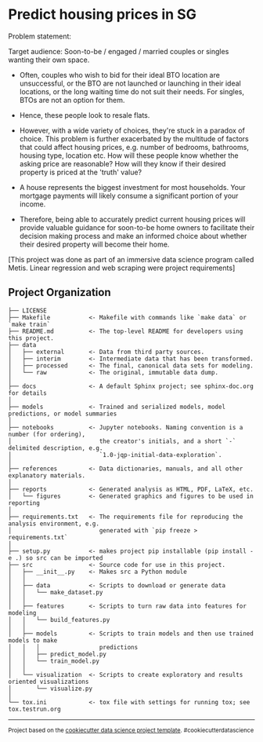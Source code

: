 Predict housing prices in SG
==============================
Problem statement:

Target audience: Soon-to-be / engaged / married couples or singles wanting their own space. 
- Often, couples who wish to bid for their ideal BTO location are unsuccessful, or the BTO are not launched or launching in their ideal locations, or the long waiting time do not suit their needs. For singles, BTOs are not an option for them. 
- Hence, these people look to resale flats. 

- However, with a wide variety of choices, they're stuck in a paradox of choice. This problem is further exacerbated by the multitude of factors that could affect housing prices, e.g. number of bedrooms, bathrooms, housing type, location etc. How will these people know whether the asking price are reasonable? How will they know if their desired property is priced at the 'truth' value? 
- A house represents the biggest investment for most households. Your mortgage payments will likely consume a significant portion of your income.
- Therefore, being able to accurately predict current housing prices will provide valuable guidance for soon-to-be home owners to facilitate their decision making process and make an informed choice about whether their desired property will become their home. 

[This project was done as part of an immersive data science program called Metis. Linear regression and web scraping were project requirements]


Project Organization
------------

    ├── LICENSE
    ├── Makefile           <- Makefile with commands like `make data` or `make train`
    ├── README.md          <- The top-level README for developers using this project.
    ├── data
    │   ├── external       <- Data from third party sources.
    │   ├── interim        <- Intermediate data that has been transformed.
    │   ├── processed      <- The final, canonical data sets for modeling.
    │   └── raw            <- The original, immutable data dump.
    │
    ├── docs               <- A default Sphinx project; see sphinx-doc.org for details
    │
    ├── models             <- Trained and serialized models, model predictions, or model summaries
    │
    ├── notebooks          <- Jupyter notebooks. Naming convention is a number (for ordering),
    │                         the creator's initials, and a short `-` delimited description, e.g.
    │                         `1.0-jqp-initial-data-exploration`.
    │
    ├── references         <- Data dictionaries, manuals, and all other explanatory materials.
    │
    ├── reports            <- Generated analysis as HTML, PDF, LaTeX, etc.
    │   └── figures        <- Generated graphics and figures to be used in reporting
    │
    ├── requirements.txt   <- The requirements file for reproducing the analysis environment, e.g.
    │                         generated with `pip freeze > requirements.txt`
    │
    ├── setup.py           <- makes project pip installable (pip install -e .) so src can be imported
    ├── src                <- Source code for use in this project.
    │   ├── __init__.py    <- Makes src a Python module
    │   │
    │   ├── data           <- Scripts to download or generate data
    │   │   └── make_dataset.py
    │   │
    │   ├── features       <- Scripts to turn raw data into features for modeling
    │   │   └── build_features.py
    │   │
    │   ├── models         <- Scripts to train models and then use trained models to make
    │   │   │                 predictions
    │   │   ├── predict_model.py
    │   │   └── train_model.py
    │   │
    │   └── visualization  <- Scripts to create exploratory and results oriented visualizations
    │       └── visualize.py
    │
    └── tox.ini            <- tox file with settings for running tox; see tox.testrun.org


--------

<p><small>Project based on the <a target="_blank" href="https://drivendata.github.io/cookiecutter-data-science/">cookiecutter data science project template</a>. #cookiecutterdatascience</small></p>

